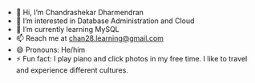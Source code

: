 - 👋 Hi, I’m Chandrashekar Dharmendran
- 👀 I’m interested in Database Administration and Cloud 
- 🌱 I’m currently learning MySQL
- 📫 Reach me at chan28.learning@gmail.com
- 😄 Pronouns: He/him
- ⚡ Fun fact: I play piano and click photos in my free time. I like to travel and experience different cultures.

<!---
chandrashekardharmendran/chandrashekardharmendran is a ✨ special ✨ repository because its `README.md` (this file) appears on your GitHub profile.
You can click the Preview link to take a look at your changes.
--->
